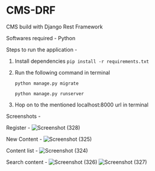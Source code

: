 # CMS-DRF
CMS build with Django Rest Framework

Softwares required - Python

Steps to run the application - 
1. Install dependencies
   `pip install -r requirements.txt`

2. Run the following command in terminal

   `python manage.py migrate`
    
   `python manage.py runserver`

4. Hop on to the mentioned localhost:8000 url in terminal 

Screenshots - 

Register -
![Screenshot (328)](https://github.com/aoudichyasatish/CMS-DRF/assets/68987591/f4315edc-e43d-4958-ac47-de21afe62405)

New Content -
![Screenshot (325)](https://github.com/aoudichyasatish/CMS-DRF/assets/68987591/bfb16ce0-a6ec-4abd-9d37-ee5baf010edb)

Content list -
![Screenshot (324)](https://github.com/aoudichyasatish/CMS-DRF/assets/68987591/2fed24b7-af14-453b-9ce6-449241598d4a)

Search content -
![Screenshot (326)](https://github.com/aoudichyasatish/CMS-DRF/assets/68987591/2c66c88d-ce46-41e6-8bce-d9b45f377390)
![Screenshot (327)](https://github.com/aoudichyasatish/CMS-DRF/assets/68987591/2a89290f-2e3c-463b-9acf-b98a7414ffca)
